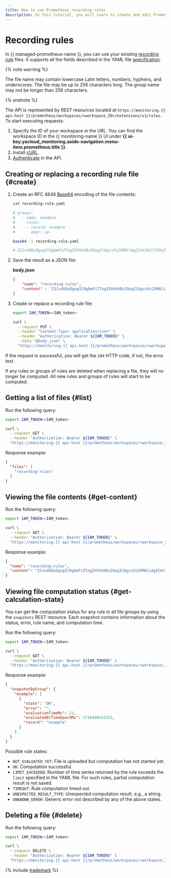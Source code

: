 ```yaml
---
title: How to use Prometheus recording rules
description: In this tutorial, you will learn to create and edit Prometheus files that define recording rules.
---
```


# Recording rules

In {{ managed-prometheus-name }}, you can use your existing [recording rule](https://prometheus.io/docs/prometheus/latest/configuration/recording_rules/#recording-rules) files. It supports all the fields described in the YAML file [specification](https://prometheus.io/docs/prometheus/latest/configuration/recording_rules/).

{% note warning %}

The file name may contain lowercase Latin letters, numbers, hyphens, and underscores. The file may be up to 256 characters long. The group name may not be longer than 256 characters.

{% endnote %}

The API is represented by REST resources located at `https://monitoring.{{ api-host }}/prometheus/workspaces/<workspace_ID>/extensions/v1/rules`. To start executing requests:
1. Specify the ID of your workspace in the URL. You can find the workspace ID in the {{ monitoring-name }} UI under **{{ ui-key.yacloud_monitoring.aside-navigation.menu-item.prometheus.title }}**.
1. Install [cURL](https://curl.haxx.se/).
1. [Authenticate](../../api-ref/authentication.md) in the API.

## Creating or replacing a recording rule file {#create}

1. Create an RFC 4648 [Base64](https://en.wikipedia.org/wiki/Base64) encoding of the file contents:

    ```bash
    cat recording-rule.yaml

    # groups:
    #   - name: example
    #     rules:
    #     - record: example
    #       expr: up

    base64 -i recording-rule.yaml

    # Z3JvdXBzOgogIC0gbmFtZTogZXhhbXBsZQogICAgcnVsZXM6CiAgICAtIHJlY29yZDogZXhhbXBsZQogICAgICBleHByOiB1cA==
    ```

1. Save the result as a JSON file:

    **body.json**

    ```json
    {
        "name": "recording-rules",
        "content" : "Z3JvdXBzOgogIC0gbmFtZTogZXhhbXBsZQogICAgcnVsZXM6CiAgICAtIHJlY29yZDogZXhhbXBsZQogICAgICBleHByOiB1cA=="
    }
    ```

1. Create or replace a recording rule file:

    ```bash
    export IAM_TOKEN=<IAM_token>

    curl \
      --request PUT \
      --header "Content-Type: application/json" \
      --header "Authorization: Bearer ${IAM_TOKEN}" \
      --data "@body.json" \
      "https://monitoring.{{ api-host }}/prometheus/workspaces/<workspace_ID>/extensions/v1/rules"
    ```

If the request is successful, you will get the `204` HTTP code, if not, the error text.

If any rules or groups of rules are deleted when replacing a file, they will no longer be computed. All new rules and groups of rules will start to be computed.

## Getting a list of files {#list}

Run the following query:

```bash
export IAM_TOKEN=<IAM_token>

curl \
  --request GET \
  --header "Authorization: Bearer ${IAM_TOKEN}" \
  "https://monitoring.{{ api-host }}/prometheus/workspaces/<workspace_ID>/extensions/v1/rules"
```

Response example:

```json
{
  "files": [
    "recording-rules"
  ]
}
```

## Viewing the file contents {#get-content}

Run the following query:

```bash
export IAM_TOKEN=<IAM_token>

curl \
  --request GET \
  --header "Authorization: Bearer ${IAM_TOKEN}" \
  "https://monitoring.{{ api-host }}/prometheus/workspaces/<workspace_ID>/extensions/v1/rules/recording-rules"
```

Response example:

```json
{
  "name": "recording-rules",
  "content": "Z3JvdXBzOgogIC0gbmFtZTogZXhhbXBsZQogICAgcnVsZXM6CiAgICAtIHJlY29yZDogZXhhbXBsZQogICAgICBleHByOiB1cA=="
}
```

## Viewing file computation status {#get-calculation-state}

You can get the computation status for any rule in all file groups by using the `snapshots` REST resource. Each snapshot contains information about the status, error, rule name, and computation time.

Run the following query:

```bash
export IAM_TOKEN=<IAM_token>

curl \
  --request GET \
  --header "Authorization: Bearer ${IAM_TOKEN}" \
  "https://monitoring.{{ api-host }}/prometheus/workspaces/<workspace_ID>/extensions/v1/rules/recording-rules/snapshots"
```

Response example:

```json
{
  "snapshotByGroup": {
    "example": [
      {
        "state": "OK",
        "error": "",
        "evaluationTimeMs": 21,
        "evaluatedAtTimeEpochMs": 1710490243322,
        "record": "example"
      }
    ]
  }
}
```

Possible rule states:
* `NOT_EVALUATED_YET`: File is uploaded but computation has not started yet.
* `OK`: Computation successful.
* `LIMIT_EXCEEDED`: Number of time series returned by the rule exceeds the `limit` specified in the YAML file. For such rules, partial computation result is not saved.
* `TIMEOUT`: Rule computation timed out.
* `UNEXPECTED_RESULT_TYPE`: Unexpected computation result, e.g., a string.
* `UNKNOWN_ERROR`: Generic error not described by any of the above states.

## Deleting a file {#delete}

Run the following query:

```bash
export IAM_TOKEN=<IAM_token>

curl \
  --request DELETE \
  --header "Authorization: Bearer ${IAM_TOKEN}" \
  "https://monitoring.{{ api-host }}/prometheus/workspaces/<workspace_ID>/extensions/v1/rules/recording-rules"
```

{% include [trademark](../../../_includes/monitoring/trademark.md) %}
